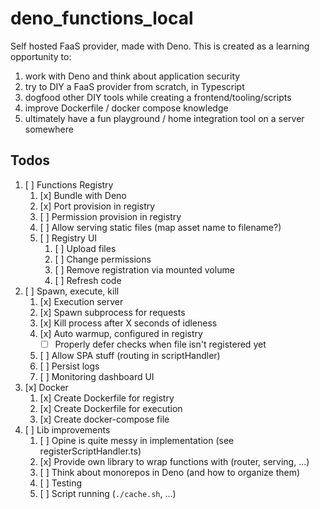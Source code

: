 # deno_functions_local

Self hosted FaaS provider, made with Deno.
This is created as a learning opportunity to:

1. work with Deno and think about application security
1. try to DIY a FaaS provider from scratch, in Typescript
1. dogfood other DIY tools while creating a frontend/tooling/scripts
1. improve Dockerfile / docker compose knowledge
1. ultimately have a fun playground / home integration tool on a server somewhere

## Todos

1. [ ] Functions Registry
   1. [x] Bundle with Deno
   1. [x] Port provision in registry
   1. [ ] Permission provision in registry
   1. [ ] Allow serving static files (map asset name to filename?)
   1. [ ] Registry UI
      1. [ ] Upload files
      1. [ ] Change permissions
      1. [ ] Remove registration via mounted volume
      1. [ ] Refresh code
1. [ ] Spawn, execute, kill
   1. [x] Execution server
   1. [x] Spawn subprocess for requests
   1. [x] Kill process after X seconds of idleness
   1. [x] Auto warmup, configured in registry
      - [ ] Properly defer checks when file isn't registered yet
   1. [ ] Allow SPA stuff (routing in scriptHandler)
   1. [ ] Persist logs
   1. [ ] Monitoring dashboard UI
1. [x] Docker
   1. [x] Create Dockerfile for registry
   1. [x] Create Dockerfile for execution
   1. [x] Create docker-compose file
1. [ ] Lib improvements
   1. [ ] Opine is quite messy in implementation (see registerScriptHandler.ts)
   1. [x] Provide own library to wrap functions with (router, serving, ...)
   1. [ ] Think about monorepos in Deno (and how to organize them)
   1. [ ] Testing
   1. [ ] Script running (`./cache.sh`, ...)
